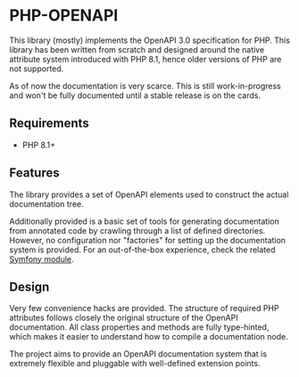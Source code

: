 PHP-OPENAPI
===========

This library (mostly) implements the OpenAPI 3.0 specification for PHP. This library has been written from scratch and designed around the native attribute system introduced with PHP 8.1, hence older versions of PHP are not supported.

As of now the documentation is very scarce. This is still work-in-progress and won't be fully documented until a stable release is on the cards.

## Requirements

- PHP 8.1+

## Features

The library provides a set of OpenAPI elements used to construct the actual documentation tree.

Additionally provided is a basic set of tools for generating documentation from annotated code by crawling through a list of defined directories. However, no configuration nor "factories" for setting up the documentation system is provided. For an out-of-the-box experience, check the related [Symfony module](/sjuvonen/php-openapi-bundle).

## Design

Very few convenience hacks are provided. The structure of required PHP attributes follows closely the original structure of the OpenAPI documentation. All class properties and methods are fully type-hinted, which makes it easier to understand how to compile a documentation node.

The project aims to provide an OpenAPI documentation system that is extremely flexible and pluggable with well-defined extension points.
